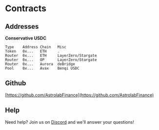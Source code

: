 # Contracts

## Addresses

**Conservative USDC**

```
Type    Address Chain   Misc
Token   0x...   ETH     .
Router  0x...   ETH     LayerZero/Stargate
Router  0x...   OP      LayerZero/Stargate
Router  0x...   Aurora  deBridge
Pool    0x...   Avax    Benqi USDC
```

## Github

[https://github.com/AstrolabFinance](https://github.com/AstrolabFinance)

## Help

Need help? Join us on [Discord](https://discord.gg/bEcwmegMPt) and we'll answer your questions!
